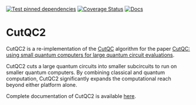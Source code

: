 [![Test pinned dependencies](https://github.com/PrincetonUniversity/cutqc2/actions/workflows/test_pinned_deps.yml/badge.svg)](https://github.com/PrincetonUniversity/cutqc2/actions/workflows/test_pinned_deps.yml)
[![Coverage Status](https://coveralls.io/repos/github/princetonuniversity/cutqc2/badge.svg?branch=main)](https://coveralls.io/github/princetonuniversity/cutqc2?branch=main)
[![Docs](https://github.com/PrincetonUniversity/cutqc2/actions/workflows/docs.yml/badge.svg)](https://princetonuniversity.github.io/cutqc2/)

# CutQC2

CutQC2 is a re-implementation of the [CutQC](https://github.com/weiT1993/CutQC) algorithm
for the paper [CutQC: using small quantum computers for large quantum circuit evaluations](https://dl.acm.org/doi/10.1145/3445814.3446758).

CutQC2 cuts a large quantum circuits into smaller subcircuits to run on smaller quantum computers.
By combining classical and quantum computation, CutQC2 significantly expands the computational reach beyond either platform alone.

Complete documentation of CutQC2 is available [here](https://princetonuniversity.github.io/cutqc2/).